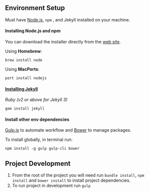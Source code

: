 ##  Environment Setup

Must have [Node.js](http://www.nodejs.org), `npm` , and Jekyll installed on your machine. 

#### Installing Node.js and npm
You can download the installer directly from the [web site](http://www.nodejs.org). 

Using **Homebrew**:

    brew install node

Using **MacPorts**:

    port install nodejs

#### [Installing Jekyll](https://jekyllrb.com/docs/installation/) 
*Ruby (v2 or above for Jekyll 3)*

    gem install jekyll

#### Install other env dependencies

[Gulp.js](http://www.gulpjs.com) to automate workflow and [Bower](http://www.bower.io) to manage packages.

To install globally, in terminal run:

    npm install -g gulp gulp-cli bower


## Project Development

1. From the root of the project you will need run `bundle install`, `npm install` and `bower install` to install project dependencies.
2. To run project in development run `gulp`
